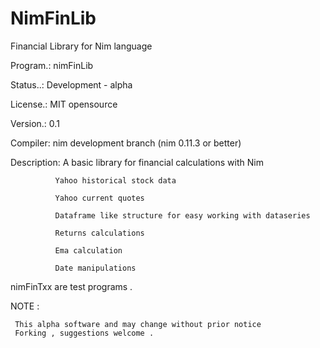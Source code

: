 # NimFinLib
Financial Library for Nim language


Program.: nimFinLib  

Status..: Development - alpha

License.: MIT opensource  

Version.: 0.1

Compiler: nim development branch (nim 0.11.3 or better)

Description: A basic library for financial calculations with Nim

              Yahoo historical stock data
              
              Yahoo current quotes
              
              Dataframe like structure for easy working with dataseries
              
              Returns calculations
              
              Ema calculation
              
              Date manipulations
              


nimFinTxx are test programs .

NOTE : 
  
     This alpha software and may change without prior notice              
     Forking , suggestions welcome .
              
              
              
              
